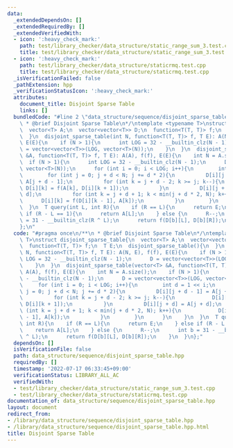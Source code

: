 ```yaml
---
data:
  _extendedDependsOn: []
  _extendedRequiredBy: []
  _extendedVerifiedWith:
  - icon: ':heavy_check_mark:'
    path: test/library_checker/data_structure/static_range_sum_3.test.cpp
    title: test/library_checker/data_structure/static_range_sum_3.test.cpp
  - icon: ':heavy_check_mark:'
    path: test/library_checker/data_structure/staticrmq.test.cpp
    title: test/library_checker/data_structure/staticrmq.test.cpp
  _isVerificationFailed: false
  _pathExtension: hpp
  _verificationStatusIcon: ':heavy_check_mark:'
  attributes:
    document_title: Disjoint Sparse Table
    links: []
  bundledCode: "#line 2 \"data_structure/sequence/disjoint_sparse_table.hpp\"\n/**\n\
    \ * @brief Disjoint Sparse Table\n*/\ntemplate <typename T>\nstruct disjoint_sparse_table{\n\
    \  vector<T> A;\n  vector<vector<T>> D;\n  function<T(T, T)> f;\n  T E;\n  disjoint_sparse_table(){\n\
    \  }\n  disjoint_sparse_table(int N, function<T(T, T)> f, T E): A(N, E), f(f),\
    \ E(E){\n    if (N > 1){\n      int LOG = 32 - __builtin_clz(N - 1);\n      D\
    \ = vector<vector<T>>(LOG, vector<T>(N));\n    }\n  }\n  disjoint_sparse_table(vector<T>\
    \ &A, function<T(T, T)> f, T E): A(A), f(f), E(E){\n    int N = A.size();\n  \
    \  if (N > 1){\n      int LOG = 32 - __builtin_clz(N - 1);\n      D = vector<vector<T>>(LOG,\
    \ vector<T>(N));\n      for (int i = 0; i < LOG; i++){\n        int d = 1 << i;\n\
    \        for (int j = 0; j + d < N; j += d * 2){\n          D[i][j + d - 1] =\
    \ A[j + d - 1];\n          for (int k = j + d - 2; k >= j; k--){\n           \
    \ D[i][k] = f(A[k], D[i][k + 1]);\n          }\n          D[i][j + d] = A[j +\
    \ d];\n          for (int k = j + d + 1; k < min(j + d * 2, N); k++){\n      \
    \      D[i][k] = f(D[i][k - 1], A[k]);\n          }\n        }\n      }\n    }\n\
    \  }\n  T query(int L, int R){\n    if (R == L){\n      return E;\n    } else\
    \ if (R - L == 1){\n      return A[L];\n    } else {\n      R--;\n      int b\
    \ = 31 - __builtin_clz(R ^ L);\n      return f(D[b][L], D[b][R]);\n    }\n  }\n\
    };\n"
  code: "#pragma once\n/**\n * @brief Disjoint Sparse Table\n*/\ntemplate <typename\
    \ T>\nstruct disjoint_sparse_table{\n  vector<T> A;\n  vector<vector<T>> D;\n\
    \  function<T(T, T)> f;\n  T E;\n  disjoint_sparse_table(){\n  }\n  disjoint_sparse_table(int\
    \ N, function<T(T, T)> f, T E): A(N, E), f(f), E(E){\n    if (N > 1){\n      int\
    \ LOG = 32 - __builtin_clz(N - 1);\n      D = vector<vector<T>>(LOG, vector<T>(N));\n\
    \    }\n  }\n  disjoint_sparse_table(vector<T> &A, function<T(T, T)> f, T E):\
    \ A(A), f(f), E(E){\n    int N = A.size();\n    if (N > 1){\n      int LOG = 32\
    \ - __builtin_clz(N - 1);\n      D = vector<vector<T>>(LOG, vector<T>(N));\n \
    \     for (int i = 0; i < LOG; i++){\n        int d = 1 << i;\n        for (int\
    \ j = 0; j + d < N; j += d * 2){\n          D[i][j + d - 1] = A[j + d - 1];\n\
    \          for (int k = j + d - 2; k >= j; k--){\n            D[i][k] = f(A[k],\
    \ D[i][k + 1]);\n          }\n          D[i][j + d] = A[j + d];\n          for\
    \ (int k = j + d + 1; k < min(j + d * 2, N); k++){\n            D[i][k] = f(D[i][k\
    \ - 1], A[k]);\n          }\n        }\n      }\n    }\n  }\n  T query(int L,\
    \ int R){\n    if (R == L){\n      return E;\n    } else if (R - L == 1){\n  \
    \    return A[L];\n    } else {\n      R--;\n      int b = 31 - __builtin_clz(R\
    \ ^ L);\n      return f(D[b][L], D[b][R]);\n    }\n  }\n};"
  dependsOn: []
  isVerificationFile: false
  path: data_structure/sequence/disjoint_sparse_table.hpp
  requiredBy: []
  timestamp: '2022-07-17 06:33:45+09:00'
  verificationStatus: LIBRARY_ALL_AC
  verifiedWith:
  - test/library_checker/data_structure/static_range_sum_3.test.cpp
  - test/library_checker/data_structure/staticrmq.test.cpp
documentation_of: data_structure/sequence/disjoint_sparse_table.hpp
layout: document
redirect_from:
- /library/data_structure/sequence/disjoint_sparse_table.hpp
- /library/data_structure/sequence/disjoint_sparse_table.hpp.html
title: Disjoint Sparse Table
---
```

